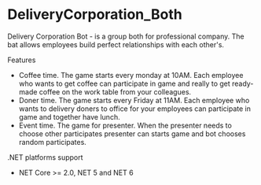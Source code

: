 # DeliveryCorporation_Both

Delivery Corporation Bot - is a group both for professional company. The bat allows employees build perfect relationships with each other's.

Features
- Coffee time. The game starts every monday at 10AM. Each employee who wants to get coffee can participate in game and really to get ready-made coffee on the work table from your colleagues.
- Doner time. The game starts every Friday at 11AM. Each employee who wants to delivery doners to office for your employees can participate in game and together have lunch.
- Event time. The game for presenter. When the presenter needs to choose other participates presenter can starts game and bot chooses random participates.

.NET platforms support
- NET Core >= 2.0, NET 5 and NET 6
